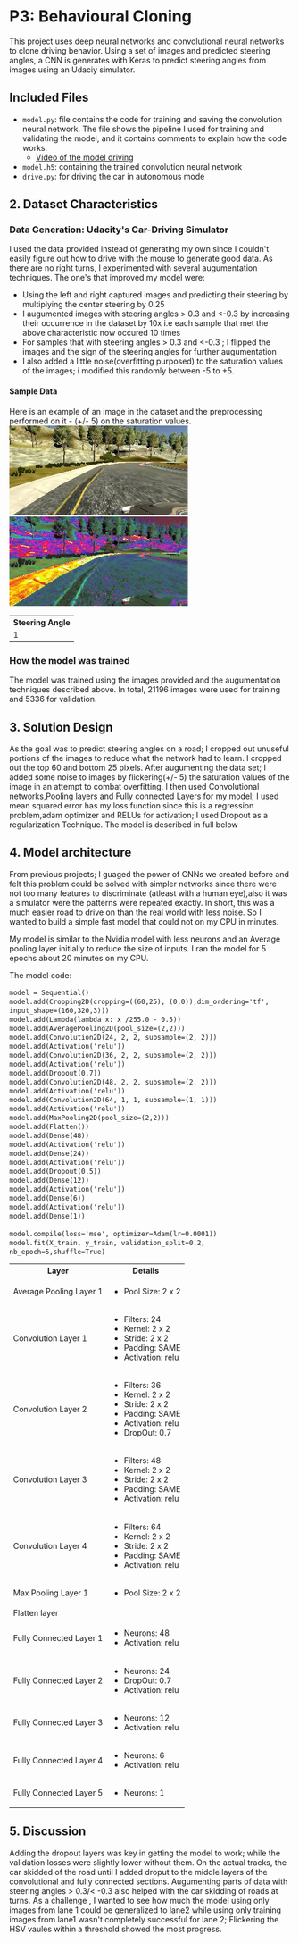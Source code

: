 # P3: Behavioural Cloning
 This project uses deep neural networks and convolutional neural networks to clone driving behavior. Using a set of images and predicted steering angles, a CNN is generates with Keras to predict steering angles from images using an Udaciy simulator. 

##  Included Files
* `model.py`: file contains the code for training and saving the convolution neural network. The file shows the pipeline I used for training and validating the model, and it contains comments to explain how the code works.
    * [Video of the model driving](https://www.youtube.com/watch?v=BuNYg8pbcI8) 
* `model.h5`: containing the trained convolution neural network
* `drive.py`: for driving the car in autonomous mode

## 2. Dataset Characteristics

### Data Generation: Udacity's Car-Driving Simulator
I used the data provided instead of generating my own since I couldn't easily figure out how to drive with the mouse to generate good data. As there are no right turns, I experimented with several augumentation techniques. The one's that improved my model were:
* Using the left and right captured images and predicting their steering by multiplying the center steering by 0.25
* I augumented images with steering angles > 0.3 and <-0.3 by increasing their occurrence in the dataset by 10x i.e each sample that met the above characteristic now occured 10 times
* For samples that with steering angles > 0.3 and <-0.3 ; I flipped the images and the sign of the steering angles for further augumentation
* I also added a little noise(overfitting purposed) to the saturation values of the images; i modified this randomly between -5 to +5.

#### Sample Data
Here is an example of an image in the dataset and the preprocessing performed on it - (+/- 5) on the saturation values.
![Original Image1](examples/left.jpg) ![Augumented Image1](examples/left_augumented.jpg)
<table>
<th>Steering Angle</th>
<tr><td>1</td>
</table>

### How the model was trained
The model was trained using the images provided and the augumentation techniques described above. In total, 21196 images were used for training and 5336 for validation.

## 3. Solution Design
As the goal was to predict steering angles on a road; I cropped out unuseful portions of the images to reduce what the network had to learn. I cropped out the top 60 and bottom 25 pixels. After augumenting the data set; I added some noise to images by flickering(+/- 5) the saturation values of the image in an attempt to combat overfitting. I then used Convolutional networks,Pooling layers and Fully connected Layers for my model; I used mean squared error has my loss function since this is a regression problem,adam optimizer and RELUs for activation; I used Dropout as a regularization Technique. The model is described in full below

## 4. Model architecture

From previous projects; I guaged the power of CNNs we created before and felt this problem could be solved with simpler networks since there were not too many features to discriminate (atleast with a human eye),also it was a simulator were the patterns were repeated exactly. In short, this was a much easier road to drive on than the real world with less noise. So I wanted to build a simple fast model that could not on my CPU in minutes.

My model is similar to the Nvidia model with less neurons and an Average pooling layer initially to reduce the size of inputs. I ran the model for 5 epochs about 20 minutes on my CPU.


The model code:
```
model = Sequential()
model.add(Cropping2D(cropping=((60,25), (0,0)),dim_ordering='tf',  input_shape=(160,320,3)))
model.add(Lambda(lambda x: x /255.0 - 0.5))
model.add(AveragePooling2D(pool_size=(2,2)))
model.add(Convolution2D(24, 2, 2, subsample=(2, 2)))
model.add(Activation('relu'))
model.add(Convolution2D(36, 2, 2, subsample=(2, 2)))
model.add(Activation('relu'))
model.add(Dropout(0.7))
model.add(Convolution2D(48, 2, 2, subsample=(2, 2)))
model.add(Activation('relu'))
model.add(Convolution2D(64, 1, 1, subsample=(1, 1)))
model.add(Activation('relu'))
model.add(MaxPooling2D(pool_size=(2,2)))
model.add(Flatten())
model.add(Dense(48))
model.add(Activation('relu'))
model.add(Dense(24))
model.add(Activation('relu'))
model.add(Dropout(0.5))
model.add(Dense(12))
model.add(Activation('relu'))
model.add(Dense(6))
model.add(Activation('relu'))
model.add(Dense(1))

model.compile(loss='mse', optimizer=Adam(lr=0.0001))
model.fit(X_train, y_train, validation_split=0.2, nb_epoch=5,shuffle=True)

```


<table>
	<th>Layer</th><th>Details</th>
	<tr>
		<td>Average Pooling Layer 1</td>
		<td>
			<ul>
				<li>Pool Size: 2 x 2</li>
			</ul>
		</td>
	</tr>
	<tr>
		<td>Convolution Layer 1</td>
		<td>
			<ul>
				<li>Filters: 24</li>
				<li>Kernel: 2 x 2</li>
				<li>Stride: 2 x 2</li>
				<li>Padding: SAME</li>
				<li>Activation: relu</li>
			</ul>
		</td>
	</tr>
	<tr>
		<td>Convolution Layer 2</td>
		<td>
			<ul>
				<li>Filters: 36</li>
				<li>Kernel: 2 x 2</li>
				<li>Stride: 2 x 2</li>
				<li>Padding: SAME</li>
				<li>Activation: relu</li>
				<li>DropOut: 0.7</li>
			</ul>
		</td>
	</tr>
	<tr>
		<td>Convolution Layer 3</td>
		<td>
			<ul>
				<li>Filters: 48</li>
				<li>Kernel: 2 x 2</li>
				<li>Stride: 2 x 2</li>
				<li>Padding: SAME</li>
				<li>Activation: relu</li>
			</ul>
		</td>
	</tr>
	<tr>
		<td>Convolution Layer 4</td>
		<td>
			<ul>
				<li>Filters: 64</li>
				<li>Kernel: 2 x 2</li>
				<li>Stride: 2 x 2</li>
				<li>Padding: SAME</li>
				<li>Activation: relu</li>
			</ul>
		</td>
	</tr>
	<tr>
		<td>Max Pooling Layer 1</td>
		<td>
			<ul>
				<li>Pool Size: 2 x 2</li>
			</ul>
		</td>
	</tr>
	<tr>
		<td>Flatten layer</td>
		<td>
			<ul>
			</ul>
		</td>
	</tr>
	<tr>
		<td>Fully Connected Layer 1</td>
		<td>
			<ul>
				<li>Neurons: 48</li>
				<li>Activation: relu</li>
			</ul>
		</td>
	</tr>
   	<tr>
		<td>Fully Connected Layer 2</td>
		<td>
			<ul>
				<li>Neurons: 24</li>
				<li>DropOut: 0.7</li>
				<li>Activation: relu</li>
			</ul>
		</td>
	</tr>
	<tr>
		<td>Fully Connected Layer 3</td>
		<td>
			<ul>
				<li>Neurons: 12</li>
				<li>Activation: relu</li>
			</ul>
		</td>
	</tr>
	<tr>
		<td>Fully Connected Layer 4</td>
		<td>
			<ul>
				<li>Neurons: 6</li>
				<li>Activation: relu</li>
			</ul>
		</td>
	</tr>
	<tr>
		<td>Fully Connected Layer 5</td>
		<td>
			<ul>
				<li>Neurons: 1</li>
			</ul>
		</td>
	</tr>

</table>

## 5. Discussion

Adding the dropout layers was key in getting the model to work; while the validation losses were slightly lower without them. On the actual tracks, the car skidded of the road until I added droput to the middle layers of the convolutional and fully connected sections. Augumenting parts of data with steering angles > 0.3/< -0.3 also helped with the car skidding of roads at turns. As a challenge , I wanted to see how much the model using only images from lane 1 could be generalized to lane2 while using only training images from lane1 wasn't completely successful for lane 2; Flickering the HSV vaules within a threshold showed the most progress.
